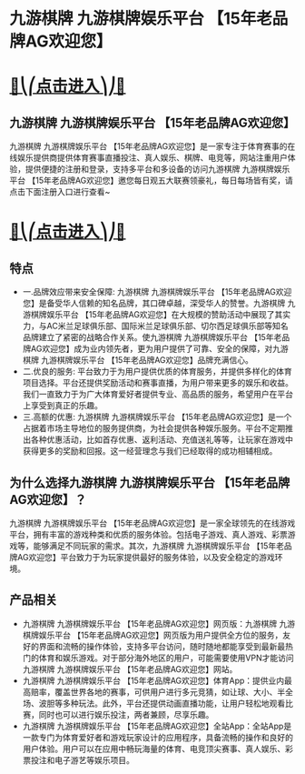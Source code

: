 # 九游棋牌 九游棋牌娱乐平台 【15年老品牌AG欢迎您】

# [🍉⎝⎛点击进入⎞⎠🍉](https://kkdd668.cn)
## 九游棋牌 九游棋牌娱乐平台 【15年老品牌AG欢迎您】
九游棋牌 九游棋牌娱乐平台 【15年老品牌AG欢迎您】是一家专注于体育赛事的在线娱乐提供商提供体育赛事直播投注、真人娱乐、棋牌、电竞等，网站注重用户体验，提供便捷的注册和登录，支持多平台和多设备的访问九游棋牌 九游棋牌娱乐平台 【15年老品牌AG欢迎您】邀您每日观五大联赛领豪礼，每日每场皆有奖，请点击下面注册入口进行查看~
# [🍉⎝⎛点击进入⎞⎠🍉](https://kkdd668.cn)

## 特点
- 一.品牌效应带来安全保障: 九游棋牌 九游棋牌娱乐平台 【15年老品牌AG欢迎您】是备受华人信赖的知名品牌，其口碑卓越，深受华人的赞誉。九游棋牌 九游棋牌娱乐平台 【15年老品牌AG欢迎您】在大规模的赞助活动中展现了其实力，与AC米兰足球俱乐部、国际米兰足球俱乐部、切尔西足球俱乐部等知名品牌建立了紧密的战略合作关系。使九游棋牌 九游棋牌娱乐平台 【15年老品牌AG欢迎您】成为业内领先者，更为用户提供了可靠、安全的保障，对九游棋牌 九游棋牌娱乐平台 【15年老品牌AG欢迎您】品牌充满信心。
- 二.优良的服务: 平台致力于为用户提供优质的体育服务，并提供多样化的体育项目选择。平台还提供奖励活动和赛事直播，为用户带来更多的娱乐和收益。我们一直致力于为广大体育爱好者提供专业、高品质的服务，希望用户在平台上享受到真正的乐趣。
- 三.高额的优惠: 九游棋牌 九游棋牌娱乐平台 【15年老品牌AG欢迎您】是一个占据着市场主导地位的服务提供商，为社会提供各种娱乐服务。平台不定期推出各种优惠活动，比如首存优惠、返利活动、充值送礼等等，让玩家在游戏中获得更多的奖励和回报。这一经营理念与我们已经取得的成功相辅相成。

## 为什么选择九游棋牌 九游棋牌娱乐平台 【15年老品牌AG欢迎您】？
九游棋牌 九游棋牌娱乐平台 【15年老品牌AG欢迎您】是一家全球领先的在线游戏平台，拥有丰富的游戏种类和优质的服务体验。包括电子游戏、真人游戏、彩票游戏等，能够满足不同玩家的需求。其次，九游棋牌 九游棋牌娱乐平台 【15年老品牌AG欢迎您】平台致力于为玩家提供最好的服务体验，以及安全稳定的游戏环境。
## 产品相关
- 九游棋牌 九游棋牌娱乐平台 【15年老品牌AG欢迎您】网页版：九游棋牌 九游棋牌娱乐平台 【15年老品牌AG欢迎您】网页版为用户提供全方位的服务，友好的界面和流畅的操作体验，支持多平台访问，随时随地都能享受到最新最热门的体育和娱乐游戏。对于部分海外地区的用户，可能需要使用VPN才能访问九游棋牌 九游棋牌娱乐平台 【15年老品牌AG欢迎您】网站。
- 九游棋牌 九游棋牌娱乐平台 【15年老品牌AG欢迎您】体育App：提供业内最高赔率，覆盖世界各地的赛事，可供用户进行多元竞猜，如让球、大小、半全场、波胆等多种玩法。此外，平台还提供动画直播功能，让用户轻松地观看比赛，同时也可以进行娱乐投注，两者兼顾，尽享乐趣。
- 九游棋牌 九游棋牌娱乐平台 【15年老品牌AG欢迎您】全站App：全站App是一款专门为体育爱好者和游戏玩家设计的应用程序，具备流畅的操作和良好的用户体验。用户可以在应用中畅玩海量的体育、电竞顶尖赛事、真人娱乐、彩票投注和电子游艺等娱乐项目。
